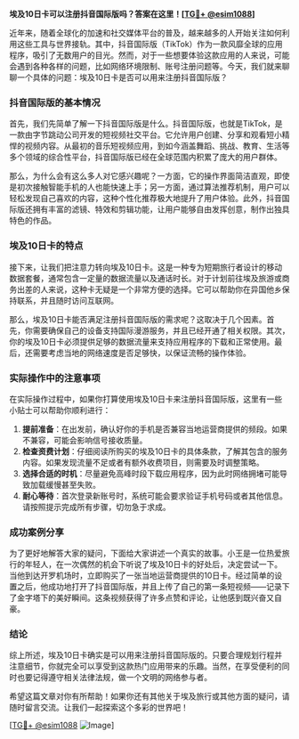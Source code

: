 **埃及10日卡可以注册抖音国际版吗？答案在这里！[[TG💪+ @esim1088](https://t.me/s/esim1088)]**

近年来，随着全球化的加速和社交媒体平台的普及，越来越多的人开始关注如何利用这些工具与世界接轨。其中，抖音国际版（TikTok）作为一款风靡全球的应用程序，吸引了无数用户的目光。然而，对于一些想要体验这款应用的人来说，可能会遇到各种各样的问题，比如网络环境限制、账号注册问题等。今天，我们就来聊聊一个具体的问题：埃及10日卡是否可以用来注册抖音国际版？

### 抖音国际版的基本情况

首先，我们先简单了解一下抖音国际版是什么。抖音国际版，也就是TikTok，是一款由字节跳动公司开发的短视频社交平台。它允许用户创建、分享和观看短小精悍的视频内容。从最初的音乐短视频应用，到如今涵盖舞蹈、挑战、教育、生活等多个领域的综合性平台，抖音国际版已经在全球范围内积累了庞大的用户群体。

那么，为什么会有这么多人对它感兴趣呢？一方面，它的操作界面简洁直观，即使是初次接触智能手机的人也能快速上手；另一方面，通过算法推荐机制，用户可以轻松发现自己喜欢的内容，这种个性化推荐极大地提升了用户体验。此外，抖音国际版还拥有丰富的滤镜、特效和剪辑功能，让用户能够自由发挥创意，制作出独具特色的作品。

### 埃及10日卡的特点

接下来，让我们把注意力转向埃及10日卡。这是一种专为短期旅行者设计的移动数据套餐，通常包含一定量的数据流量以及通话时长。对于计划前往埃及旅游或商务出差的人来说，这种卡无疑是一个非常方便的选择。它可以帮助你在异国他乡保持联系，并且随时访问互联网。

那么，埃及10日卡能否满足注册抖音国际版的需求呢？这取决于几个因素。首先，你需要确保自己的设备支持国际漫游服务，并且已经开通了相关权限。其次，你的埃及10日卡必须提供足够的数据流量来支持应用程序的下载和正常使用。最后，还需要考虑当地的网络速度是否足够快，以保证流畅的操作体验。

### 实际操作中的注意事项

在实际操作过程中，如果你打算使用埃及10日卡来注册抖音国际版，这里有一些小贴士可以帮助你顺利进行：

1. **提前准备**：在出发前，确认好你的手机是否兼容当地运营商提供的频段。如果不兼容，可能会影响信号接收质量。
2. **检查资费计划**：仔细阅读所购买的埃及10日卡的具体条款，了解其包含的服务内容。如果发现流量不足或者有额外收费项目，则需要及时调整策略。
3. **选择合适的时机**：尽量避免高峰时段下载应用程序，因为此时网络拥堵可能导致加载缓慢甚至失败。
4. **耐心等待**：首次登录新账号时，系统可能会要求验证手机号码或者其他信息。请按照提示完成所有步骤，切勿急于求成。

### 成功案例分享

为了更好地解答大家的疑问，下面给大家讲述一个真实的故事。小王是一位热爱旅行的年轻人，在一次偶然的机会下听说了埃及10日卡的好处后，决定尝试一下。当他到达开罗机场时，立即购买了一张当地运营商提供的10日卡。经过简单的设置之后，他成功地打开了抖音国际版，并且上传了自己的第一条短视频——记录下了金字塔下的美好瞬间。这条视频获得了许多点赞和评论，让他感到既兴奋又自豪。

### 结论

综上所述，埃及10日卡确实是可以用来注册抖音国际版的。只要合理规划行程并注意细节，你就完全可以享受到这款热门应用带来的乐趣。当然，在享受便利的同时也要记得遵守相关法律法规，做一个文明的网络参与者。

希望这篇文章对你有所帮助！如果你还有其他关于埃及旅行或其他方面的疑问，请随时留言交流。让我们一起探索这个多彩的世界吧！

[[TG💪+ @esim1088](https://t.me/s/esim1088) ![Image](https://i.postimg.cc/4NQfJmqS/Snipaste-2025-05-13-00-14-12.png)]